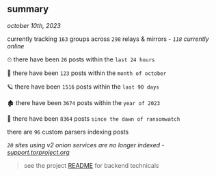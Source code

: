 
## summary
_october 10th, 2023_

currently tracking `163` groups across `298` relays & mirrors - _`118` currently online_

⏲ there have been `26` posts within the `last 24 hours`

🦈 there have been `123` posts within the `month of october`

🪐 there have been `1516` posts within the `last 90 days`

🏚 there have been `3674` posts within the `year of 2023`

🦕 there have been `8364` posts `since the dawn of ransomwatch`

there are `96` custom parsers indexing posts

_`20` sites using v2 onion services are no longer indexed - [support.torproject.org](https://support.torproject.org/onionservices/v2-deprecation/)_

> see the project [README](https://github.com/joshhighet/ransomwatch#ransomwatch--) for backend technicals
